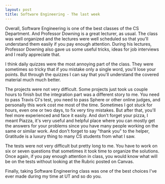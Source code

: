 ```yaml
---
layout: post
title: Software Engineering - The last week
---
```

Overall, Software Engineering is one of the best classes of the CS Department.
And Professor Downing is a great lecturer, as usual. The class was well organized
and the lectures were well scheduled so that you'll understand them easily if you
pay enough attention. During his lectures, Professor Downing also gave us some
useful tricks, ideas for job interviews and I really appreciate that.

I think daily quizzes were the most annoying part of the class. They
were sometimes so tricky that if you mistake only a single word, you'll lose your points.
But through the quizzes I can say that you'll understand the covered material much much better.

The projects were not very difficult. Some projects just took us couple hours to finish but the
integration part was a different story to me. You need to pass Travis CI's test, you need to pass Sphere
or other online judges, and personally this work cost me most of the time. Sometimes I got stuck
for hours, even one or two days, to fix very tiny mistakes. But after that, you'll feel
more experienced and face it easily. And don't forget your pizza, I meant Piazza, it's very
useful and helpful place where you can mostly get the answers for your problems since you have
many people working on the same or similar work. And don't forget to say "thank you" to the helper,
Gratitude is a luxury thing to many CS students from what I saw.

The tests were not very difficult but pretty long to me. You have to work on six or seven questions
that sometimes it took time to organize the solutions. Once again, if you pay enough attention in class,
you would know what will be on the tests without looking at the Rubric posted on Canvas.

Finally, taking Software Engineering class was one of the best choices I've ever made
during my time at UT and so do you.
